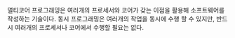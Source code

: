 멀티코어 프로그래밍은 여러개의 프로세서와 코어가 갖는 이점을 활용해 소프트웨어를 작성하는 기술이다.
동시 프로그래밍은 여러개의 작업을 동시에 수행 할 수 있지만, 반드시 여러개의 프로세서나 코어에서 수행할 필요는 없다.